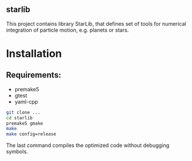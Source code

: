 starlib
---

This project contains library StarLib, that defines set of tools for numerical
integration of particle motion, e.g. planets or stars.

# Installation

## Requirements:

* premake5
* gtest
* yaml-cpp

```bash
git clone ...
cd starlib
premake5 gmake
make
make config=release
```

The last command compiles the optimized code without debugging symbols.




